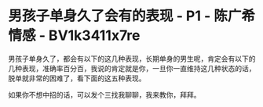 # 男孩子单身久了会有的表现 - P1 - 陈广希情感 - BV1k3411x7re

男孩子单身久了，都会有以下的这几种表现，长期单身的男生呢，肯定会有以下的几种表现，准确率百分百，我说的肯定就是你，一旦你一直维持这几种状态的话，脱单就非常的困难了，看下面的这五种表现。

如果你不想中招的话，可以发个三找我聊聊，我来教你，拜拜。
